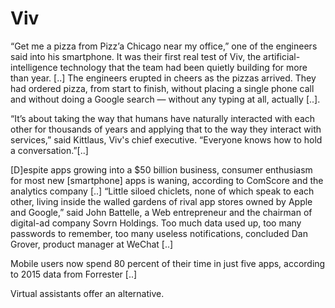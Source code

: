 # Viv

“Get me a pizza from Pizz’a Chicago near my office,” one of the
engineers said into his smartphone. It was their first real test of
Viv, the artificial-intelligence technology that the team had been
quietly building for more than year. [..] The engineers erupted in
cheers as the pizzas arrived. They had ordered pizza, from start to
finish, without placing a single phone call and without doing a Google
search — without any typing at all, actually [..].

“It’s about taking the way that humans have naturally interacted with each other for thousands of years and applying that to the way they interact with services,” said Kittlaus, Viv's chief executive. “Everyone knows how to hold a conversation.”[..]

[D]espite apps growing into a $50 billion business, consumer enthusiasm for most new [smartphone] apps is waning, according to ComScore and the analytics company [..] “Little siloed chiclets, none of which speak to each other, living inside the walled gardens of rival app stores owned by Apple and Google,” said John Battelle, a Web entrepreneur and the chairman of digital-ad company Sovrn Holdings. Too much data used up, too many passwords to remember, too many useless notifications, concluded Dan Grover, product manager at WeChat [..]

Mobile users now spend 80 percent of their time in just five apps, according to 2015 data from Forrester [..]

Virtual assistants offer an alternative.




